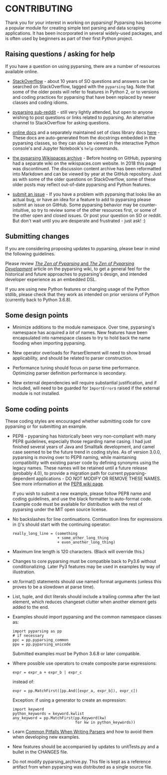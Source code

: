 # CONTRIBUTING

Thank you for your interest in working on pyparsing! Pyparsing has become a popular module for creating simple
text parsing and data scraping applications. It has been incorporated in several widely-used packages, and is
often used by beginners as part of their first Python project.

## Raising questions / asking for help

If you have a question on using pyparsing, there are a number of resources available online.

- [StackOverflow](https://stackoverflow.com/questions/tagged/pyparsing) - about 10 years of SO questions and answers
  can be searched on StackOverflow, tagged with the `pyparsing` tag. Note that some of the older posts will refer
  to features in Python 2, or to versions and coding practices for pyparsing that have been replaced by newer classes
  and coding idioms.

- [pyparsing sub-reddit](https://www.reddit.com/r/pyparsing/) - still very lightly attended, but open to anyone
  wishing to post questions or links related to pyparsing. An alternative channel to StackOverflow for asking
  questions.

- [online docs](https://pyparsing-docs.readthedocs.io/en/latest/index.html) and a separately maintained set of class
  library docs [here](https://pyparsing-doc.neocities.org/) - These docs are auto-generated from the docstrings
  embedded in the pyparsing classes, so they can also be viewed in the interactive Python console's and Jupyter
  Notebook's `help` commands.

- [the pyparsing Wikispaces archive](https://github.com/pyparsing/wikispaces_archive) - Before hosting on GitHub,
  pyparsing had a separate wiki on the wikispaces.com website. In 2018 this page was discontinued. The discussion
  content archive has been reformatted into Markdown and can be viewed by year at the GitHub repository. Just as
  with some of the older questions on StackOverflow, some of these older posts may reflect out-of-date pyparsing
  and Python features.

- [submit an issue](https://github.com/pyparsing/pyparsing/issues) - If you have a problem with pyparsing that looks
  like an actual bug, or have an idea for a feature to add to pyparsing please submit an issue on GitHub. Some
  pyparsing behavior may be counter-intuitive, so try to review some of the other resources first, or some of the
  other open and closed issues. Or post your question on SO or reddit. But don't wait until you are desperate and
  frustrated - just ask! :)


## Submitting changes

If you are considering proposing updates to pyparsing, please bear in mind the following guidelines.

Please review [_The Zen of Pyparsing_ and _The Zen of Pyparsing
Development_](https://github.com/pyparsing/pyparsing/wiki/Zen)
article on the pyparsing wiki, to get a general feel for the historical and future approaches to pyparsing's
design, and intended developer experience as an embedded DSL.

If you are using new Python features or changing usage of the Python stdlib, please check that they work as
intended on prior versions of Python (currently back to Python 3.6.8).

## Some design points

- Minimize additions to the module namespace. Over time, pyparsing's namespace has acquired a *lot* of names.
  New features have been encapsulated into namespace classes to try to hold back the name flooding when importing
  pyparsing.

- New operator overloads for ParserElement will need to show broad applicability, and should be related to 
  parser construction.

- Performance tuning should focus on parse time performance. Optimizing parser definition performance is secondary.

- New external dependencies will require substantial justification, and if included, will need to be guarded for
  `ImportError`s raised if the external module is not installed.

## Some coding points

These coding styles are encouraged whether submitting code for core pyparsing or for submitting an example.

- PEP8 - pyparsing has historically been very non-compliant with many PEP8 guidelines, especially those regarding
  name casing. I had just finished several years of Java and Smalltalk development, and camel case seemed to be the
  future trend in coding styles. As of version 3.0.0, pyparsing is moving over to PEP8 naming, while maintaining
  compatibility with existing parser code by defining synonyms using the legacy names. These names will be
  retained until a future release (probably 4.0), to provide a migration path for current pyparsing-dependent 
  applications - DO NOT MODIFY OR REMOVE THESE NAMES.
  See more information at the [PEP8 wiki page](https://github.com/pyparsing/pyparsing/wiki/PEP-8-planning).

  If you wish to submit a new example, please follow PEP8 name and coding guidelines, and use the black formatter
  to auto-format code. Example code must be available for distribution with the rest of pyparsing under the MIT 
  open source license.

- No backslashes for line continuations.
  Continuation lines for expressions in ()'s should start with the continuing operator:

      really_long_line = (something
                          + some_other_long_thing
                          + even_another_long_thing)

- Maximum line length is 120 characters. (Black will override this.)

- Changes to core pyparsing must be compatible back to Py3.6 without conditionalizing. Later Py3 features may be
  used in examples by way of illustration.

- str.format() statements should use named format arguments (unless this proves to be a slowdown at parse time).

- List, tuple, and dict literals should include a trailing comma after the last element, which reduces changeset
  clutter when another element gets added to the end.

- Examples should import pyparsing and the common namespace classes as:

      import pyparsing as pp
      # if necessary
      ppc = pp.pyparsing_common
      ppu = pp.pyparsing_unicode

  Submitted examples *must* be Python 3.6.8 or later compatible.

- Where possible use operators to create composite parse expressions:

      expr = expr_a + expr_b | expr_c

  instead of:

      expr = pp.MatchFirst([pp.And([expr_a, expr_b]), expr_c])

  Exception: if using a generator to create an expression:

      import keyword
      python_keywords = keyword.kwlist
      any_keyword = pp.MatchFirst(pp.Keyword(kw)
                                  for kw in python_keywords))

- Learn [Common Pitfalls When Writing Parsers](https://github.com/pyparsing/pyparsing/wiki/Common-Pitfalls-When-Writing-Parsers) and
  how to avoid them when developing new examples.

- New features should be accompanied by updates to unitTests.py and a bullet in the CHANGES file.

- Do not modify pyparsing_archive.py. This file is kept as a reference artifact from when pyparsing was distributed
  as a single source file.
